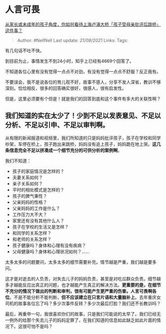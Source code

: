 # 人言可畏
[从家长或未成年的孩子角度，你如何看待上海卢浦大桥「孩子受母亲批评后跳桥」这件事？](https://www.zhihu.com/question/320650054/answer/656011283)

> Author: #NellNell
Last update: *21/08/2021*
Links:
Tags:

有几句话不吐不快。

到目前为止，事情发生不到24小时，知乎上已经有4669个回答了。

不知道各位心里有没有觉得一点点不对劲，有没有觉得一点点不舒服？反正我有。

不要误会，我不是说各位的育儿观不好，故事不感人，分享不发人深省，教训不够深刻。恰恰相反，很多的回答确实很好，很感人，很有启发性。

但是，这里必须要有个但是！就是我们的回答到底和这个事件有多大的关联性啊？

## 我们知道的实在太少了！少到不足以发表意见、不足以分析、不足以引申、不足以审判啊。

从有限的新闻报道和视频里，我们所知道的只是妈妈批评孩子，孩子在学校和同学吵架，车停在桥上，孩子跑出来跳桥，妈妈没有追上孩子，妈妈跪在地上哭。**这几条信息完全不足以拼凑成一个细节充分的可供分析的案例啊**。

我们不知道：

-   孩子的家庭情况是怎样的？
-   夫妻关系如何？
-   亲子关系如何？
-   平时的相处模式是怎样的？
-   孩子的脾气秉性？
-   父亲妈妈的性格？
-   父亲妈妈的工作是什么？
-   工作压力大不大？
-   家里还有没有其他什么人？
-   孩子在学校的生活又是怎样？
-   和同学的关系怎样？
-   和老师的关系怎样？
-   孩子健康吗？身体和心理有没有疾病？
-   父母健康吗？身体和心理状况如何？……

太多太多的问题要问，太多太多的细节需要补充。情节越是严重，我们越是要多问。

这才是对逝去的人负责，对失去儿子的妈妈负责，甚至是对吃瓜群众负责。细节越多才越能反应出真正的问题，也才越能产生真正的解决方法。**更重要的是，在细节不充分的情况下做出的判断和审判，很有可能产生更严重的伤害。人言可畏啊各位**。不是不能分析不能判断，**但不应该建立在只言片语和大量脑补上**。去年重庆女司机的故事各位忘了吗？多少次事件反转？多少次最后打脸？我们还不长教训吗？

最后，再重申一句，我很喜欢你们的故事，只是我们可能说的太早了。我们已经无一例外的给那个失去儿子的妈妈定罪了，在我们知道的信息如此缺乏如此片面的情况下。这很可怕不是吗？

